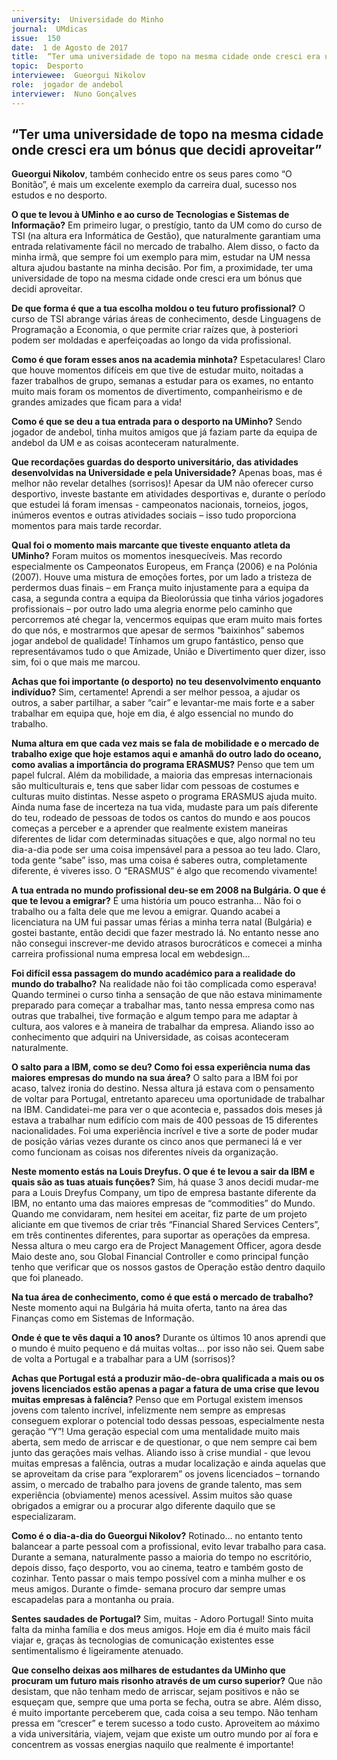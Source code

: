 ```yaml
---
university:  Universidade do Minho
journal:  UMdicas
issue:  150
date:  1 de Agosto de 2017
title:  “Ter uma universidade de topo na mesma cidade onde cresci era um bónus que decidi aproveitar”
topic:  Desporto
interviewee:  Gueorgui Nikolov
role:  jogador de andebol
interviewer:  Nuno Gonçalves
---
```

 

 ## “Ter uma universidade de topo na mesma cidade onde cresci era um bónus que decidi aproveitar”

 **Gueorgui Nikolov**, também conhecido entre os seus pares como “O Bonitão”, é mais um excelente exemplo da carreira dual, sucesso nos estudos e no desporto.

 **O que te levou à UMinho e ao curso de Tecnologias e Sistemas de Informação?**
 Em primeiro lugar, o prestígio, tanto da UM como do curso de TSI (na altura era Informática de Gestão), que naturalmente garantiam uma entrada relativamente fácil no mercado de trabalho.
 Alem disso, o facto da minha irmã, que sempre foi um exemplo para mim, estudar na UM nessa altura ajudou bastante na minha decisão. Por fim, a proximidade, ter uma universidade de topo na mesma cidade onde cresci era um bónus que decidi aproveitar.

 **De que forma é que a tua escolha moldou o teu futuro profissional?**
 O curso de TSI abrange várias áreas de conhecimento, desde Linguagens de Programação a Economia, o que permite criar raízes que, à posteriori podem ser moldadas e aperfeiçoadas ao longo da vida profissional.

 **Como é que foram esses anos na academia minhota?**
 Espetaculares! Claro que houve momentos difíceis em que tive de estudar muito, noitadas a fazer trabalhos de grupo, semanas a estudar para os exames, no entanto muito mais foram os momentos de divertimento, companheirismo e de grandes amizades que ficam para a vida!

 **Como é que se deu a tua entrada para o desporto na UMinho?**
 Sendo jogador de andebol, tinha muitos amigos que já faziam parte da equipa de andebol da UM e as coisas aconteceram naturalmente.

 **Que recordações guardas do desporto universitário, das atividades desenvolvidas na Universidade e pela Universidade?**
 Apenas boas, mas é melhor não revelar detalhes (sorrisos)! Apesar da UM não oferecer curso desportivo, investe bastante em atividades desportivas e, durante o período que estudei lá foram imensas - campeonatos nacionais, torneios, jogos, inúmeros eventos e outras atividades sociais – isso tudo proporciona momentos para mais tarde recordar.

 **Qual foi o momento mais marcante que tiveste enquanto atleta da UMinho?**
 Foram muitos os momentos inesquecíveis. Mas recordo especialmente os Campeonatos Europeus, em França (2006) e na Polónia (2007). Houve uma mistura de emoções fortes, por um lado a tristeza de perdermos duas finais – em França muito injustamente para a equipa da casa, a segunda contra a equipa da Bieolorússia que tinha vários jogadores profissionais – por outro lado uma alegria enorme pelo caminho que percorremos até chegar la, vencermos equipas que eram muito mais fortes do que nós, e mostrarmos que apesar de sermos “baixinhos” sabemos jogar andebol de qualidade!
 Tínhamos um grupo fantástico, penso que representávamos tudo o que Amizade, União e Divertimento quer dizer, isso sim, foi o que mais me marcou.

 **Achas que foi importante (o desporto) no teu desenvolvimento enquanto indivíduo?**
 Sim, certamente! Aprendi a ser melhor pessoa, a ajudar os outros, a saber partilhar, a saber “cair” e levantar-me mais forte e a saber trabalhar em equipa que, hoje em dia, é algo essencial no mundo do trabalho.

 **Numa altura em que cada vez mais se fala de mobilidade e o mercado de trabalho exige que hoje estamos aqui e amanhã do outro lado do oceano, como avalias a importância do programa ERASMUS?**
 Penso que tem um papel fulcral.
 Além da mobilidade, a maioria das empresas internacionais são multiculturais e, tens que saber lidar com pessoas de costumes e culturas muito distintas. Nesse aspeto o programa ERASMUS ajuda muito. Ainda numa fase de incerteza na tua vida, mudaste para um país diferente do teu, rodeado de pessoas de todos os cantos do mundo e aos poucos começas a perceber e a aprender que realmente existem maneiras diferentes de lidar com determinadas situações e que, algo normal no teu dia-a-dia pode ser uma coisa impensável para a pessoa ao teu lado. Claro, toda gente “sabe” isso, mas uma coisa é saberes outra, completamente diferente, é viveres isso. O “ERASMUS” é algo que recomendo vivamente!

 **A tua entrada no mundo profissional deu-se em 2008 na Bulgária. O que é que te levou a emigrar?**
 É uma história um pouco estranha… Não foi o trabalho ou a falta dele que me levou a emigrar.
 Quando acabei a licenciatura na UM fui passar umas férias a minha terra natal (Bulgária) e gostei bastante, então decidi que fazer mestrado lá. No entanto nesse ano não consegui inscrever-me devido atrasos burocráticos e comecei a minha carreira profissional numa empresa local em webdesign...

 **Foi difícil essa passagem do mundo académico para a realidade do mundo do trabalho?**
 Na realidade não foi tão complicada como esperava! Quando terminei o curso tinha a sensação de que não estava minimamente preparado para começar a trabalhar mas, tanto nessa empresa como nas outras que trabalhei, tive formação e algum tempo para me adaptar à cultura, aos valores e à maneira de trabalhar da empresa. Aliando isso ao conhecimento que adquiri na Universidade, as coisas aconteceram naturalmente.

 **O salto para a IBM, como se deu? Como foi essa experiência numa das maiores empresas do mundo na sua área?**
 O salto para a IBM foi por acaso, talvez ironia do destino.
 Nessa altura já estava com o pensamento de voltar para Portugal, entretanto apareceu uma oportunidade de trabalhar na IBM. Candidatei-me para ver o que acontecia e, passados dois meses já estava a trabalhar num edifício com mais de 400 pessoas de 15 diferentes nacionalidades.
 Foi uma experiência incrível e tive a sorte de poder mudar de posição várias vezes durante os cinco anos que permaneci lá e ver como funcionam as coisas nos diferentes níveis da organização.

 **Neste momento estás na Louis Dreyfus. O que é te levou a sair da IBM e quais são as tuas atuais funções?**
 Sim, há quase 3 anos decidi mudar-me para a Louis Dreyfus Company, um tipo de empresa bastante diferente da IBM, no entanto uma das maiores empresas de “commodities” do Mundo.
 Quando me convidaram, nem hesitei em aceitar, fiz parte de um projeto aliciante em que tivemos de criar três “Financial Shared Services Centers”, em três continentes diferentes, para suportar as operações da empresa. Nessa altura o meu cargo era de Project Management Officer, agora desde Maio deste ano, sou Global Financial Controller e como principal função tenho que verificar que os nossos gastos de Operação estão dentro daquilo que foi planeado.

 **Na tua área de conhecimento, como é que está o mercado de trabalho?**
 Neste momento aqui na Bulgária há muita oferta, tanto na área das Finanças como em Sistemas de Informação.

 **Onde é que te vês daqui a 10 anos?**
 Durante os últimos 10 anos aprendi que o mundo é muito pequeno e dá muitas voltas… por isso não sei. Quem sabe de volta a Portugal e a trabalhar para a UM (sorrisos)?

 **Achas que Portugal está a produzir mão-de-obra qualificada a mais ou os jovens licenciados estão apenas a pagar a fatura de uma crise que levou muitas empresas à falência?**
 Penso que em Portugal existem imensos jovens com talento incrível, infelizmente nem sempre as empresas conseguem explorar o potencial todo dessas pessoas, especialmente nesta geração “Y”!
 Uma geração especial com uma mentalidade muito mais aberta, sem medo de arriscar e de questionar, o que nem sempre cai bem junto das gerações mais velhas.
 Aliando isso à crise mundial - que levou muitas empresas a falência, outras a mudar localização e ainda aquelas que se aproveitam da crise para “explorarem” os jovens licenciados – tornando assim, o mercado de trabalho para jovens de grande talento, mas sem experiência (obviamente) menos acessível. Assim muitos são quase obrigados a emigrar ou a procurar algo diferente daquilo que se especializaram.

 **Como é o dia-a-dia do Gueorgui Nikolov?**
 Rotinado… no entanto tento balancear a parte pessoal com a profissional, evito levar trabalho para casa. Durante a semana, naturalmente passo a maioria do tempo no escritório, depois disso, faço desporto, vou ao cinema, teatro e também gosto de cozinhar.
 Tento passar o mais tempo possível com a minha mulher e os meus amigos. Durante o fimde- semana procuro dar sempre umas escapadelas para a montanha ou praia.

 **Sentes saudades de Portugal?**
 Sim, muitas - Adoro Portugal!
 Sinto muita falta da minha família e dos meus amigos.
 Hoje em dia é muito mais fácil viajar e, graças às tecnologias de comunicação existentes esse sentimentalismo é ligeiramente atenuado.

 **Que conselho deixas aos milhares de estudantes da UMinho que procuram um futuro mais risonho através de um curso superior?**
 Que não desistam, que não tenham medo de arriscar, sejam positivos e não se esqueçam que, sempre que uma porta se fecha, outra se abre. Além disso, é muito importante perceberem que, cada coisa a seu tempo. Não tenham pressa em “crescer” e terem sucesso a todo custo. Aproveitem ao máximo a vida universitária, viajem, vejam que existe um outro mundo por aí fora e concentrem as vossas energias naquilo que realmente é importante!

